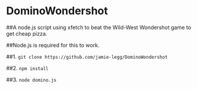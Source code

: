 # DominoWondershot

##A node.js script using xfetch to beat the Wild-West Wondershot game to get cheap pizza.

##Node.js is required for this to work.

##1. `git clone https://github.com/jamie-legg/DominoWondershot`

##2. `npm install`

##3. `node domino.js`

